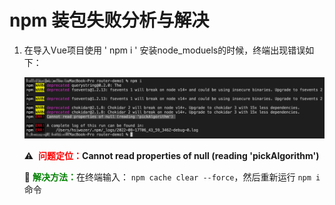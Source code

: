 # npm 装包失败分析与解决

1. 在导入Vue项目使用 ' npm i ' 安装node_moduels的时候，终端出现错误如下：

   ![image-20220817144724167](./images/image-20220817144724167.png)

   ⚠️ <font color="red"> **问题定位：**</font>**Cannot read properties of null (reading 'pickAlgorithm')**

   🧰 <font color="green">**解决方法：**</font>在终端输入： `npm cache clear --force`，然后重新运行 `npm i` 命令
